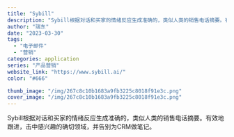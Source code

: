 ```yaml
---
title: "Sybill"
description: "Sybill根据对话和买家的情绪反应生成准确的，类似人类的销售电话摘要。有效地跟进，击中感兴趣的确切领域，并告别为CRM"
author: "瑞东"
date: "2023-03-30"
tags:
  - "电子邮件"
  - "营销"
categories: application
series: "产品营销"
website_link: "https://www.sybill.ai/"
color: "#666"

thumb_image: "/img/267c8c10b1683a9fb3225c8018f91e3c.png"
cover_image: "/img/267c8c10b1683a9fb3225c8018f91e3c.png"
---
```


Sybill根据对话和买家的情绪反应生成准确的，类似人类的销售电话摘要。有效地跟进，击中感兴趣的确切领域，并告别为CRM做笔记。